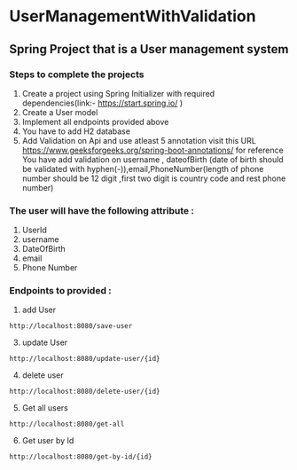 # UserManagementWithValidation
## Spring Project that is a User management system
### Steps to complete the projects
1. Create a project using Spring Initializer with required dependencies(link:- https://start.spring.io/ )
2. Create a User  model 
3. Implement all endpoints provided above
4. You have to add H2 database
5. Add Validation on Api and use atleast 5 annotation visit this URL https://www.geeksforgeeks.org/spring-boot-annotations/ for reference
You have add validation on username , dateofBirth (date of birth should be validated with hyphen(-)),email,PhoneNumber(length of phone number should be 12 digit ,first two digit is country code and rest phone number)
### The user will have the following attribute :
1. UserId
2. username
3. DateOfBirth
4. email
5. Phone Number

### Endpoints to provided :
1. add User 
 ```
http://localhost:8080/save-user
```
3. update User
 ```
http://localhost:8080/update-user/{id}
```
4. delete user
 ```
http://localhost:8080/delete-user/{id}
```
5. Get all users 
 ```
http://localhost:8080/get-all
```
6. Get user by Id
 ```
http://localhost:8080/get-by-id/{id}
```
